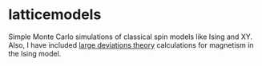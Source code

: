 # latticemodels
Simple Monte Carlo simulations of classical spin models like Ising and XY. 
Also, I have included [large deviations theory](https://en.wikipedia.org/wiki/Large_deviations_theory) calculations for magnetism in the Ising model. 
